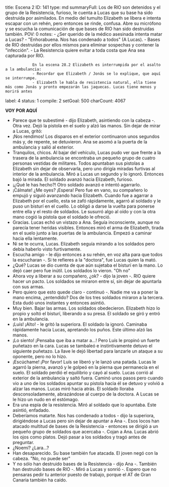 title:          Escena 2
ID:             141
type:           md
summaryFull:    Los de RIO son detenidos y el grupo de la Resistencia, furioso, le cuenta a Lucas que su base ha sido destruida por asimilados. En medio del tumulto Elizabeth se libera e intenta escapar con un rehén, pero entonces se rinde, confusa. Abre su micrófono y se escucha la comunicación de que bases de RIO han sido destruidas también.
POV:            0
notes:          - ¿Ser querido de la médico asesinada intenta matar a Lucas?
                - "Enhorabuena. Nos has condenado a todos" (A Lucas).
                - Bases de RIO destruidas por ellos mismos para eliminar sospechas y contener la "infección".
                - La Resistencia quiere evitar a toda costa que Ana sea capturada por RIO.
                
                
                En la escena 28.2 Elizabeth es interrumpida por el asalto a la ambulancia:
                - Recordar que Elizabeth / Jonás se lo explique, que aquí se interrumpe.
                - Elizabeth le habla de resistencia natural, ella tiene más como Jonás y pronto empezarán las jaquecas. Lucas tiene menos y morirá antes
label:          4
status:         1
compile:        2
setGoal:        500
charCount:      4067


**VOY POR AQUÍ**
- Parece que te subestimé - dijo Elizabeth, asintiendo con la cabeza -. Otra vez.
Dejó la pistola en el suelo y alzó las manos. Sin dejar de mirar a Lucas, gritó:
- ¡Nos rendimos!
Los disparos en el exterior continuaron unos segundos más y, de repente, se detuvieron.
Ana se asomó a la puerta de la ambulancia y salió al exterior.
- Tranquilos, chicos.
Al bajar del vehículo, Lucas pudo ver que frente a la trasera de la ambulancia se encontraba un pequeño grupo de cuatro personas vestidas de militares. Todos apuntaban sus pistolas a Elizabeth sin dejar de observarla, pero uno dirigía miradas furtivas al interior de la ambulancia. Miró a Lucas un segundo y lo ignoró. Entonces bajó la mirada.
El soldado avanzó hacia Elizabeth, furioso.
- ¡¿Qué le has hecho?!
Otro soldado avanzó e intentó agarrarlo.
- ¡Cálmate! ¿Me oyes? ¡Espera!
Pero fue en vano, su compañero lo empujó y siguió avanzando hacia Elizabeth.
Cuando fue a agarrar a Elizabeth por el cuello, esta se zafó rápidamente, agarró al soldado y le puso un bisturí en el cuello. Lo obligó a darse la vuelta para ponerse entre ella y el resto de soldados. Le susurró algo al oído y con la otra mano cogió la pistola que el soldado le ofreció.
- Gracias.
Lucas echó un vistazo a Ana. Seguía inconsciente, aunque no parecía tener heridas visibles. Entonces miró el arma de Elizabeth, tirada en el suelo junto a las puertas de la ambulancia. Empezó a caminar hacia ella lentamente.
- Ni se te ocurra, Lucas.
Elizabeth seguía mirando a los soldados pero debía haberlo visto furtivamente.
- Escucha amigo - le dijo entonces a su rehén, en voz alta para que todos la escucharan -. Si te refieres a la "doctora", fue Lucas quien la mató.
- ¿Qué?
Lucas se dio cuenta de que aún sujetaba el bisturí en la mano. Lo dejó caer pero fue inútil. Los soldados lo vieron.
"Oh no"
- Ahora voy a liberar a su compañero, ¿ok? - dijo la joven -. RIO quiere hacer un pacto.
Los soldados se miraron entre sí, sin dejar de apuntarla con sus armas.
- Pero quiero que esto quede claro - continuó -. Nadie me va a poner la mano encima, ¿entendido?
Dos de los tres soldados miraron a la tercera. Esta dudó unos instantes y entonces asintió.
- Muy bien. Bajar las armas.
Los soldados obedecieron. Elizabeth hizo lo propio y soltó el bisturí, liberando a su presa. El soldado se giró y entró en la ambulancia.
- ¡Luís! ¡Alto! - le gritó la superiora.
El soldado la ignoró. Caminaba rápidamente hacia Lucas, apretando los puños.
Este último alzó las manos.
- ¡Lo siento! ¡Pensaba que iba a matar a...!
Pero Luís le propinó un fuerte puñetazo en la cara. Lucas se tambaleó e instintivamente detuvo el siguiente puñetazo. La llave le dejó libertad para lanzarle un ataque a su oponente, pero no lo hizo.
- ¡Escúchame! ¡Por favor!
Luís se liberó y le lanzó una patada. Lucas le agarró la pierna, avanzó y le golpeó en la pierna que permanecía en el suelo. El soldado perdió el equilibrio y cayó al suelo. Lucas  corrió al exterior de la ambulancia y saltó fuera. Caminó unos pasos pero cuando vio a uno de los soldados apuntar su pistola hacia él se detuvo y volvió a alzar las manos.
Lucas miró hacia atrás. El soldado lloraba desconsoladamente, abrazándose al cuerpo de la doctora.
A Lucas se le hizo un nudo en el estómago.
- Era una espía de la resistencia.
Miró al soldado que lo apuntaba. Este asintió, enfadado.
- Deberíamos matarte. Nos has condenado a todos - dijo la superiora, dirigiéndose a Lucas pero sin dejar de apuntar a Ana -. Esos locos han atacado multitud de bases de la Resistencia - entonces se dirigió a un pequeño grupo de soldados que acercaba -. Cojan a Ana.
Lucas abrió los ojos como platos. Dejó pasar a los soldados y tragó antes de preguntar.
- ¿Noemí? ¿Lara...?
- Han desaparecido. Su base también fue atacada.
El joven negó con la cabeza.
"No, no puede ser"
- Y no sólo han destruido bases de la Resistencia - dijo Ana -. También han destruido bases de RIO -. Miró a Lucas y sonrió -. Espero que no pensaras pedir tu anterior puesto de trabajo, porque el AT de Gran Canaria también ha caído.